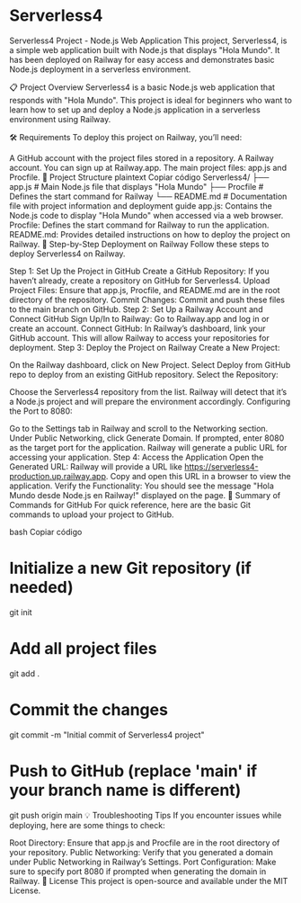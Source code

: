# Serverless4

Serverless4 Project - Node.js Web Application
This project, Serverless4, is a simple web application built with Node.js that displays "Hola Mundo". It has been deployed on Railway for easy access and demonstrates basic Node.js deployment in a serverless environment.

📋 Project Overview
Serverless4 is a basic Node.js web application that responds with "Hola Mundo". This project is ideal for beginners who want to learn how to set up and deploy a Node.js application in a serverless environment using Railway.

🛠 Requirements
To deploy this project on Railway, you’ll need:

A GitHub account with the project files stored in a repository.
A Railway account. You can sign up at Railway.app.
The main project files: app.js and Procfile.
📂 Project Structure
plaintext
Copiar código
Serverless4/
├── app.js            # Main Node.js file that displays "Hola Mundo"
├── Procfile          # Defines the start command for Railway
└── README.md         # Documentation file with project information and deployment guide
app.js: Contains the Node.js code to display "Hola Mundo" when accessed via a web browser.
Procfile: Defines the start command for Railway to run the application.
README.md: Provides detailed instructions on how to deploy the project on Railway.
🚀 Step-by-Step Deployment on Railway
Follow these steps to deploy Serverless4 on Railway.

Step 1: Set Up the Project in GitHub
Create a GitHub Repository: If you haven’t already, create a repository on GitHub for Serverless4.
Upload Project Files: Ensure that app.js, Procfile, and README.md are in the root directory of the repository.
Commit Changes: Commit and push these files to the main branch on GitHub.
Step 2: Set Up a Railway Account and Connect GitHub
Sign Up/In to Railway: Go to Railway.app and log in or create an account.
Connect GitHub: In Railway’s dashboard, link your GitHub account. This will allow Railway to access your repositories for deployment.
Step 3: Deploy the Project on Railway
Create a New Project:

On the Railway dashboard, click on New Project.
Select Deploy from GitHub repo to deploy from an existing GitHub repository.
Select the Repository:

Choose the Serverless4 repository from the list.
Railway will detect that it’s a Node.js project and will prepare the environment accordingly.
Configuring the Port to 8080:

Go to the Settings tab in Railway and scroll to the Networking section.
Under Public Networking, click Generate Domain.
If prompted, enter 8080 as the target port for the application.
Railway will generate a public URL for accessing your application.
Step 4: Access the Application
Open the Generated URL:
Railway will provide a URL like https://serverless4-production.up.railway.app. Copy and open this URL in a browser to view the application.
Verify the Functionality:
You should see the message "Hola Mundo desde Node.js en Railway!" displayed on the page.
🔄 Summary of Commands for GitHub
For quick reference, here are the basic Git commands to upload your project to GitHub.

bash
Copiar código
# Initialize a new Git repository (if needed)
git init

# Add all project files
git add .

# Commit the changes
git commit -m "Initial commit of Serverless4 project"

# Push to GitHub (replace 'main' if your branch name is different)
git push origin main
💡 Troubleshooting Tips
If you encounter issues while deploying, here are some things to check:

Root Directory: Ensure that app.js and Procfile are in the root directory of your repository.
Public Networking: Verify that you generated a domain under Public Networking in Railway’s Settings.
Port Configuration: Make sure to specify port 8080 if prompted when generating the domain in Railway.
📜 License
This project is open-source and available under the MIT License.